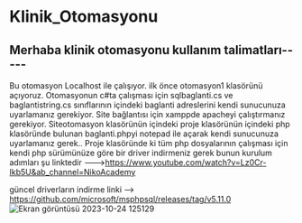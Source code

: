 # Klinik_Otomasyonu
Merhaba klinik otomasyonu kullanım talimatları-----
-----------------------------------------------------
Bu otomasyon Localhost ile çalışıyor.
ilk önce otomasyon1 klasörünü açıyoruz.
Otomasyonun c#ta çalışması için sqlbaglanti.cs   ve baglantistring.cs sınıflarının içindeki baglanti adreslerini kendi sunucunuza uyarlamanız gerekiyor.
Site bağlantısı için xamppde apacheyi  çalıştırmanız gerekiyor.
Siteotomasyon klasörünün içindeki proje klasörünün içindeki php klasöründe bulunan
 baglanti.phpyi notepad ile açarak kendi sunucunuza uyarlamanız gerek..
Proje klasöründe ki tüm php dosyalarının çalışması için kendi php sürümünüze göre bir driver indirmeniz gerek bunun kurulum adımları şu linktedir --->https://www.youtube.com/watch?v=Lz0Cr-Ikb5U&ab_channel=NikoAcademy

güncel driverların indirme linki --> https://github.com/microsoft/msphpsql/releases/tag/v5.11.0 
![Ekran görüntüsü 2023-10-24 125129](https://github.com/emirhanakgun/Klinik_Otomasyonu/assets/135712181/ac0069ae-43ea-485b-ab18-14c9fc9d9cfc)
